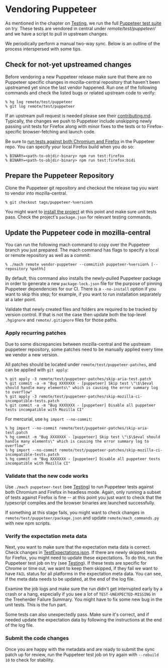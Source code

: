 # Vendoring Puppeteer

As mentioned in the chapter on [Testing], we run the full [Puppeteer
test suite] on try.  These tests are vendored in central under
_remote/test/puppeteer/_ and we have a script to pull in upstream changes.

We periodically perform a manual two-way sync. Below is an outline of the
process interspersed with some tips.

## Check for not-yet upstreamed changes

Before vendoring a new Puppeteer release make sure that there are no Puppeteer
specific changes in mozilla-central repository that haven't been upstreamed yet
since the last vendor happened. Run one of the following commands and check the
listed bugs or related upstream code to verify:

```shell
% hg log remote/test/puppeteer
% git log remote/test/puppeteer
```

If an upstream pull request is needed please see their [contributing.md].
Typically, the changes we push to Puppeteer include unskipping newly passing
unit tests for Firefox along with minor fixes to the tests or
to Firefox-specific browser-fetching and launch code.

Be sure to [run tests against both Chromium and Firefox] in the Puppeteer
repo. You can specify your local Firefox build when you do so:

```shell
% BINARY=<path-to-objdir-binary> npm run test:firefox
% BINARY=<path-to-objdir-binary> npm run test:firefox:bidi
```

## Prepare the Puppeteer Repository

Clone the Puppeteer git repository and checkout the release tag you want
to vendor into mozilla-central.

```shell
% git checkout tags/puppeteer-%version%
```

You might want to [install the project] at this point and make sure unit tests pass.
Check the project's `package.json` for relevant testing commands.

## Update the Puppeteer code in mozilla-central

You can run the following mach command to copy over the Puppeteer branch you
just prepared. The mach command has flags to specify a local or remote
repository as well as a commit:

```shell
% ./mach remote vendor-puppeteer --commitish puppeteer-%version% [--repository %path%]
```

By default, this command also installs the newly-pulled Puppeteer package in
order to generate a new `package-lock.json` file for the purpose of pinning
Puppeteer dependencies for our CI. There is a `--no-install` option if you want
to skip this step; for example, if you want to run installation separately at
a later point.

Validate that newly created files and folders are required to be tracked by
version control. If that is not the case then update both the top-level
`.hgignore` and `remote/.gitignore` files for those paths.


### Apply recurring patches

Due to some discrepancies between mozilla-central and the upstream puppeteer
repository, some patches need to be manually applied every time we vendor a new
version.

All patches should be located under `remote/test/puppeteer-patches`, and can be
applied with `git apply`:

```shell
% git apply -3 remote/test/puppeteer-patches/skip-aria-test.patch
% git commit -a -m "Bug XXXXXXX - [puppeteer] Skip test \"\$\$eval should handle many elements\" which is causing the error summary log to overflow"
% git apply -3 remote/test/puppeteer-patches/skip-mozilla-ci-incompatible-tests.patch
% git commit -a -m "Bug XXXXXXX - [puppeteer] Disable all puppeteer tests incompatible with Mozilla CI"
```

For mercurial, use `hg import --no-commit`:

```shell
% hg import --no-commit remote/test/puppeteer-patches/skip-aria-test.patch
% hg commit -m "Bug XXXXXXX - [puppeteer] Skip test \"\$\$eval should handle many elements\" which is causing the error summary log to overflow"
% hg import --no-commit remote/test/puppeteer-patches/skip-mozilla-ci-incompatible-tests.patch
% hg commit -m "Bug XXXXXXX - [puppeteer] Disable all puppeteer tests incompatible with Mozilla CI"
```

### Validate that the new code works

Use `./mach puppeteer-test` (see [Testing]) to run Puppeteer tests against both
Chromium and Firefox in headless mode. Again, only running a subset of tests
against Firefox is fine -- at this point you just want to check that the
typescript compiles and the browser binaries are launched successfully.

If something at this stage fails, you might want to check changes in
`remote/test/puppeteer/package.json` and update `remote/mach_commands.py`
with new npm scripts.

### Verify the expectation meta data

Next, you want to make sure that the expectation meta data is correct. Check
changes in [TestExpectations.json]. If there are
newly skipped tests for Firefox, you might need to update these expectations.
To do this, run the Puppeteer test job on try (see [Testing]). If these tests
are specific for Chrome or time out, we want to keep them skipped, if they fail
we want to have `FAIL` status for all platforms in the expectation meta data.
You can see, if the meta data needs to be updated, at the end of the log file.

Examine the job logs and make sure the run didn't get interrupted early by a
crash or a hang, especially if you see a lot of `TEST-UNEXPECTED-MISSING` in
the Treeherder Failure Summary. You might have to fix some new bug in the unit
tests. This is the fun part.

Some tests can also unexpectedly pass. Make sure it's correct, and if needed
update the expectation data by following the instructions at the end of the
log file.

### Submit the code changes

Once you are happy with the metadata and are ready to submit the sync patch
up for review, run the Puppeteer test job on try again with `--rebuild 10`
to check for stability.

[Testing]: Testing.md
[Puppeteer test suite]: https://github.com/GoogleChrome/puppeteer/tree/master/test
[install the project]: https://github.com/puppeteer/puppeteer/blob/main/docs/contributing.md#getting-started
[run tests against both Chromium and Firefox]: https://github.com/puppeteer/puppeteer/blob/main/test/README.md#running-tests
[TestExpectations.json]: https://searchfox.org/mozilla-central/source/remote/test/puppeteer/test/TestExpectations.json
[contributing.md]: https://github.com/puppeteer/puppeteer/blob/main/docs/contributing.md

